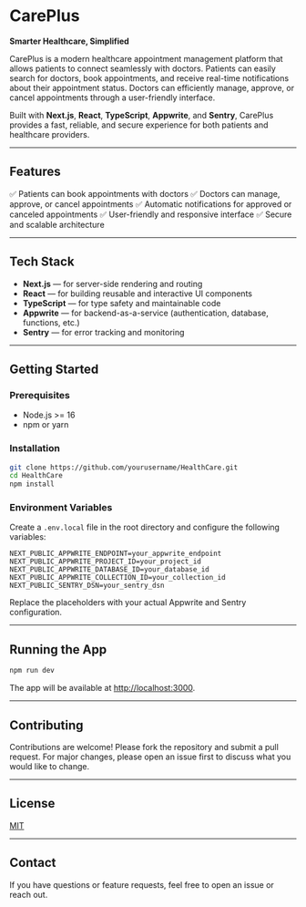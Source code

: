 
# CarePlus

**Smarter Healthcare, Simplified**

CarePlus is a modern healthcare appointment management platform that allows patients to connect seamlessly with doctors. Patients can easily search for doctors, book appointments, and receive real-time notifications about their appointment status. Doctors can efficiently manage, approve, or cancel appointments through a user-friendly interface.

Built with **Next.js**, **React**, **TypeScript**, **Appwrite**, and **Sentry**, CarePlus provides a fast, reliable, and secure experience for both patients and healthcare providers.

---

## Features

✅ Patients can book appointments with doctors
✅ Doctors can manage, approve, or cancel appointments
✅ Automatic notifications for approved or canceled appointments
✅ User-friendly and responsive interface
✅ Secure and scalable architecture

---

## Tech Stack

* **Next.js** — for server-side rendering and routing
* **React** — for building reusable and interactive UI components
* **TypeScript** — for type safety and maintainable code
* **Appwrite** — for backend-as-a-service (authentication, database, functions, etc.)
* **Sentry** — for error tracking and monitoring

---

## Getting Started

### Prerequisites

* Node.js >= 16
* npm or yarn

### Installation

```bash
git clone https://github.com/yourusername/HealthCare.git
cd HealthCare
npm install
```

### Environment Variables

Create a `.env.local` file in the root directory and configure the following variables:

```env
NEXT_PUBLIC_APPWRITE_ENDPOINT=your_appwrite_endpoint
NEXT_PUBLIC_APPWRITE_PROJECT_ID=your_project_id
NEXT_PUBLIC_APPWRITE_DATABASE_ID=your_database_id
NEXT_PUBLIC_APPWRITE_COLLECTION_ID=your_collection_id
NEXT_PUBLIC_SENTRY_DSN=your_sentry_dsn
```

Replace the placeholders with your actual Appwrite and Sentry configuration.

---

## Running the App

```bash
npm run dev
```

The app will be available at [http://localhost:3000](http://localhost:3000).

---

## Contributing

Contributions are welcome! Please fork the repository and submit a pull request.
For major changes, please open an issue first to discuss what you would like to change.

---

## License

[MIT](LICENSE)

---

## Contact

If you have questions or feature requests, feel free to open an issue or reach out.
